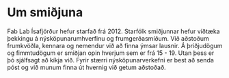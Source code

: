 # Um smiðjuna

Fab Lab Ísafjörður hefur starfað frá 2012. Starfólk smiðjunnar hefur víðtæka þekkingu á nýsköpunarumhverfinu og frumgerðasmíðum. Við aðstoðum frumkvöðla, kennara og nemendur við að finna ýmsar lausnir. Á þriðjudögum og fimmtudögum er smiðjan opin hverjum sem er frá 15 - 19. Utan þess er þó sjálfsagt að kíkja við. Fyrir stærri nýsköpunarverkefni er best að senda póst og við munum finna út hvernig við getum aðstoðað.